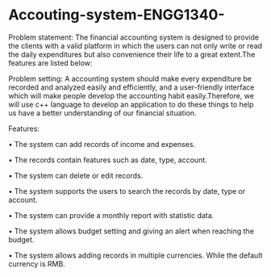 # Accouting-system-ENGG1340-
Problem statement:
The financial accounting system is designed to provide the clients with a valid platform in which the users can not only write or read the daily expenditures but also convenience their life to a great extent.The features are listed below:


Problem setting:
A  accounting system should make every expenditure be recorded and analyzed easily and efficiently, and a user-friendly interface which will make people develop the accounting habit easily.Therefore, we will use c++ language to develop an application to do these things to help us have a better understanding of our financial situation.



Features:

•	The system can add records of income and expenses.

•	 The records contain features such as date, type, account.

•	 The system can delete or edit records.

•	 The system supports the users to search the records by date, type or account.

•	 The system can provide a monthly report with statistic data.

•	 The system allows budget setting and giving an alert when reaching the budget.

•	 The system allows adding records in multiple currencies. While the default currency is RMB.
